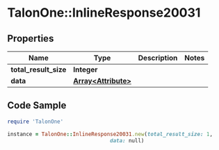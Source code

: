 # TalonOne::InlineResponse20031

## Properties

Name | Type | Description | Notes
------------ | ------------- | ------------- | -------------
**total_result_size** | **Integer** |  | 
**data** | [**Array&lt;Attribute&gt;**](Attribute.md) |  | 

## Code Sample

```ruby
require 'TalonOne'

instance = TalonOne::InlineResponse20031.new(total_result_size: 1,
                                 data: null)
```


